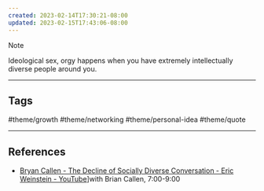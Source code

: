 ```yaml
---
created: 2023-02-14T17:30:21-08:00
updated: 2023-02-15T17:43:06-08:00
---
```



> [!NOTE]
> Ideological sex, orgy happens when you have extremely intellectually diverse people around you.

---
## Tags
#theme/growth #theme/networking #theme/personal-idea #theme/quote 

---
## References
- [Bryan Callen - The Decline of Socially Diverse Conversation - Eric Weinstein - YouTube](https://www.youtube.com/watch?v=zyDd603su_Y&ab_channel=ThePortalClips)]with Brian Callen, 7:00-9:00